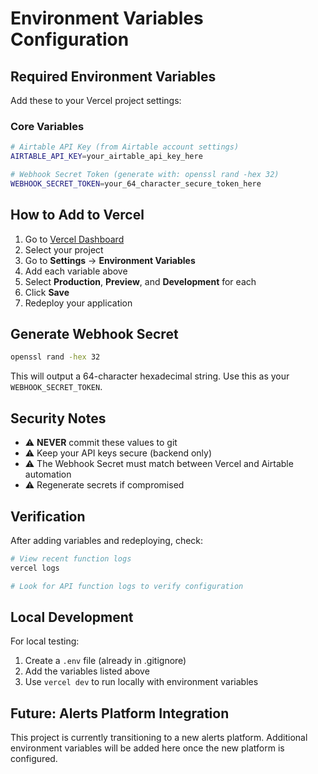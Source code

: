 # Environment Variables Configuration

## Required Environment Variables

Add these to your Vercel project settings:

### Core Variables
```bash
# Airtable API Key (from Airtable account settings)
AIRTABLE_API_KEY=your_airtable_api_key_here

# Webhook Secret Token (generate with: openssl rand -hex 32)
WEBHOOK_SECRET_TOKEN=your_64_character_secure_token_here
```

## How to Add to Vercel

1. Go to [Vercel Dashboard](https://vercel.com/dashboard)
2. Select your project
3. Go to **Settings** → **Environment Variables**
4. Add each variable above
5. Select **Production**, **Preview**, and **Development** for each
6. Click **Save**
7. Redeploy your application

## Generate Webhook Secret

```bash
openssl rand -hex 32
```

This will output a 64-character hexadecimal string. Use this as your `WEBHOOK_SECRET_TOKEN`.

## Security Notes

- ⚠️ **NEVER** commit these values to git
- ⚠️ Keep your API keys secure (backend only)
- ⚠️ The Webhook Secret must match between Vercel and Airtable automation
- ⚠️ Regenerate secrets if compromised

## Verification

After adding variables and redeploying, check:

```bash
# View recent function logs
vercel logs

# Look for API function logs to verify configuration
```

## Local Development

For local testing:

1. Create a `.env` file (already in .gitignore)
2. Add the variables listed above
3. Use `vercel dev` to run locally with environment variables

## Future: Alerts Platform Integration

This project is currently transitioning to a new alerts platform. Additional environment variables will be added here once the new platform is configured.

